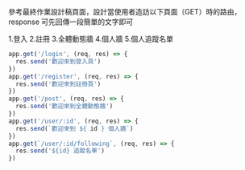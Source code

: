 參考最終作業設計稿頁面，設計當使用者造訪以下頁面（GET）時的路由， response 可先回傳一段簡單的文字即可

1.登入
2.註冊
3.全體動態牆
4.個人牆
5.個人追蹤名單

```js
app.get('/login', (req, res) => {
  res.send('歡迎來到登入頁')
})
app.get('/register', (req, res) => {
  res.send('歡迎來到註冊頁')
})
app.get('/post', (req, res) => {
  res.send('歡迎來到全體動態牆')
})
app.get('/user/:id', (req, res) => {
  res.send(`歡迎來到 ${ id } 個人牆`)
})
app.get(`/user/:id/following`, (req, res) => {
  res.send('${id} 追蹤名單')
})
```

